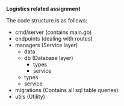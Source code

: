 **Logistics related assignment**

The code structure is as follows:
- cmd/server (contains main.go)
- endpoints  (dealing with routes)
- managers   (Service layer)
    - data
    - db     (Database layer)
      - types
      - service
    - types
    - service
- migrations (Contains all sql table queries)
- utils      (Utility)
